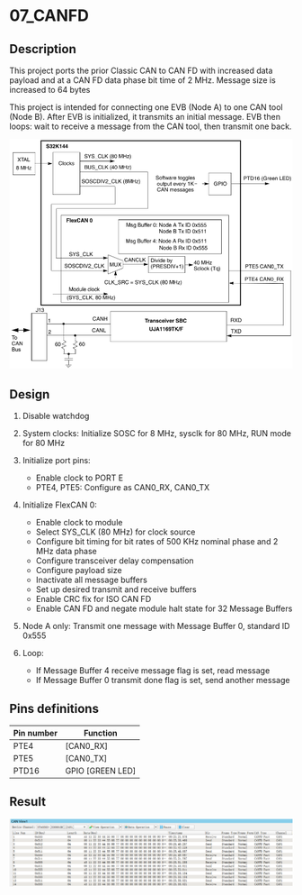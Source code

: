# 07_CANFD

## Description
This project ports the prior Classic CAN to CAN FD with increased data payload and at a CAN FD data phase bit time of 2 MHz. Message size is increased to 64 bytes

This project is intended for connecting one EVB (Node A) to one CAN tool (Node B). After EVB is initialized, it transmits an initial message. EVB then loops: wait to receive a message from the CAN tool, then transmit one back. 

![CAN FD example block diagram](07_CANFD.assets/CAN%20FD%20example%20block%20diagram.PNG)

## Design

1. Disable watchdog
2. System clocks: Initialize SOSC for 8 MHz, sysclk for 80 MHz, RUN mode for 80 MHz
3. Initialize port pins:

   * Enable clock to PORT E
   * PTE4, PTE5: Configure as CAN0_RX, CAN0_TX
4. Initialize FlexCAN 0:
   * Enable clock to module
   * Select SYS_CLK (80 MHz) for clock source
   * Configure bit timing for bit rates of 500 KHz nominal phase and 2 MHz data phase
   * Configure transceiver delay compensation
   * Configure payload size
   * Inactivate all message buffers
   * Set up desired transmit and receive buffers
   * Enable CRC fix for ISO CAN FD
   * Enable CAN FD and negate module halt state for 32 Message Buffers
5. Node A only: Transmit one message with Message Buffer 0, standard ID 0x555
5. Loop:
   *  If Message Buffer 4 receive message flag is set, read message
   * If Message Buffer 0 transmit done flag is set, send another message

## Pins definitions

| Pin number | Function         |
| ---------- | ---------------- |
| PTE4       | [CAN0_RX]        |
| PTE5       | [CAN0_TX]        |
| PTD16      | GPIO [GREEN LED] |

## Result

![Result_CANFD](07_CANFD.assets/Result_CANFD.PNG)
